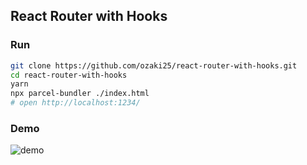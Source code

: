## React Router with Hooks

### Run

```sh
git clone https://github.com/ozaki25/react-router-with-hooks.git
cd react-router-with-hooks
yarn
npx parcel-bundler ./index.html
# open http://localhost:1234/
```

### Demo

![demo](https://user-images.githubusercontent.com/10087419/65693889-f8d33280-e0af-11e9-9bfd-1a06fd22718d.gif)
